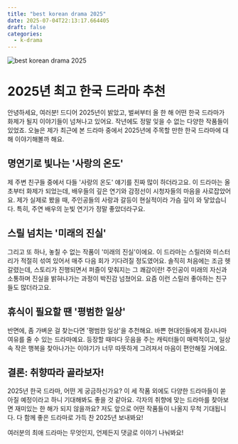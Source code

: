 ```yaml
---
title: "best korean drama 2025"
date: 2025-07-04T22:13:17.664405
draft: false
categories:
  - k-drama
---
```


![best korean drama 2025](/images/2025-07-04-best-korean-drama-2025.jpg)

# 2025년 최고 한국 드라마 추천

안녕하세요, 여러분! 드디어 2025년이 밝았고, 벌써부터 올 한 해 어떤 한국 드라마가 화제가 될지 이야기들이 넘쳐나고 있어요. 작년에도 정말 잊을 수 없는 다양한 작품들이 있었죠. 오늘은 제가 최근에 본 드라마 중에서 2025년에 주목할 만한 한국 드라마에 대해 이야기해볼까 해요.

## 명연기로 빛나는 '사랑의 온도'

제 주변 친구들 중에서 다들 '사랑의 온도' 얘기를 진짜 많이 하더라고요. 이 드라마는 올 초부터 화제가 되었는데, 배우들의 깊은 연기와 감정선이 시청자들의 마음을 사로잡았어요. 제가 실제로 봤을 때, 주인공들의 사랑과 갈등이 현실적이라 가슴 깊이 와 닿았습니다. 특히, 주연 배우의 눈빛 연기가 정말 좋았더라구요.

## 스릴 넘치는 '미래의 진실'

그리고 또 하나, 놓칠 수 없는 작품이 '미래의 진실'이에요. 이 드라마는 스릴러와 미스터리가 적절히 섞여 있어서 매주 다음 회가 기다려질 정도였어요. 솔직히 처음에는 조금 헷갈렸는데, 스토리가 진행되면서 퍼즐이 맞춰지는 그 쾌감이란! 주인공이 미래의 자신과 소통하며 진실을 밝혀나가는 과정이 박진감 넘쳤어요. 요즘 이런 스릴러 좋아하는 친구들도 많더라고요.

## 휴식이 필요할 땐 '평범한 일상'

반면에, 좀 가벼운 걸 찾는다면 '평범한 일상'을 추천해요. 바쁜 현대인들에게 잠시나마 여유를 줄 수 있는 드라마예요. 등장할 때마다 웃음을 주는 캐릭터들이 매력적이고, 일상 속 작은 행복을 찾아나가는 이야기가 너무 따뜻하게 그려져서 마음이 편안해질 거에요.

## 결론: 취향따라 골라보자!

2025년 한국 드라마, 어떤 게 궁금하신가요? 이 세 작품 외에도 다양한 드라마들이 쏟아질 예정이라고 하니 기대해봐도 좋을 것 같아요. 각자의 취향에 맞는 드라마를 찾아보면 재미있는 한 해가 되지 않을까요? 저도 앞으로 어떤 작품들이 나올지 무척 기대됩니다. 다 함께 좋은 드라마로 가득 찬 2025년 보내봐요!

여러분의 최애 드라마는 무엇인지, 언제든지 댓글로 이야기 나눠봐요!
